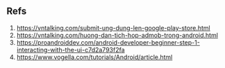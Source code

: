 Refs
---
1. https://vntalking.com/submit-ung-dung-len-google-play-store.html
2. https://vntalking.com/huong-dan-tich-hop-admob-trong-android.html
3. https://proandroiddev.com/android-developer-beginner-step-1-interacting-with-the-ui-c7d2a793f2fa
4. https://www.vogella.com/tutorials/Android/article.html

